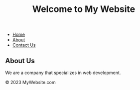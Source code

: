 <!DOCTYPE html>
<html>
  <head>
    <title>My Website</title>
    <meta charset="UTF-8">
    <meta name="viewport" content="width=device-width, initial-scale=1.0">
    <link rel="stylesheet" href="style.css">
  </head>
  <body>
    <header>
      <h1>Welcome to My Website</h1>
    </header>
    <nav>
      <ul>
        <li><a href="#">Home</a></li>
        <li><a href="#">About</a></li>
        <li><a href="#">Contact Us</a></li>
      </ul>
    </nav>
    <main>
      <h2>About Us</h2>
      <p>We are a company that specializes in web development.</p>
    </main>
    <footer>
      <p>&copy; 2023 MyWebsite.com</p>
    </footer>
  </body>
</html>
